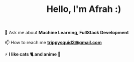 <h1 align="center">Hello, I'm Afrah :)</h1>

<br>


  💬 Ask me about **Machine Learning, FullStack Development**

  📫 How to reach me **trippysquid3@gmail.com**

 ⚡ **I like cats 🐈 and anime 👾**

<p align="left">
</p>
